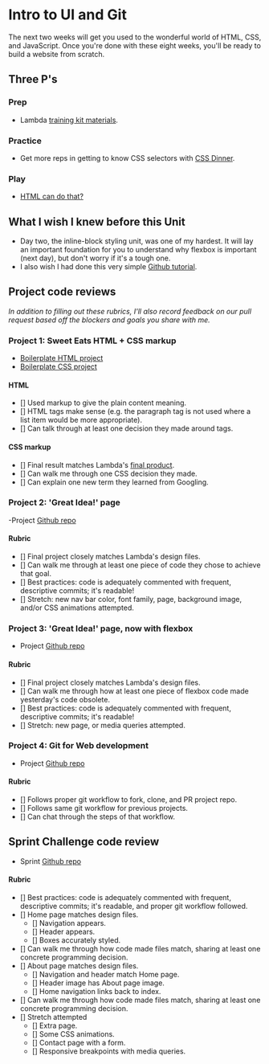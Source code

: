 # Intro to UI and Git  
The next two weeks will get you used to the wonderful world of HTML, CSS, and JavaScript. Once you're done with these eight weeks, you'll be ready to build a website from scratch. 

## Three P's
### Prep
- Lambda [training kit materials](https://learn.lambdaschool.com/fsw/sprint/recfwZvI7QhMa7xbG).

### Practice
- Get more reps in getting to know CSS selectors with [CSS Dinner](http://flukeout.github.io/).  

### Play 
- [HTML can do that?](https://dev.to/ananyaneogi/html-can-do-that-c0n)

## What I wish I knew before this Unit 
- Day two, the inline-block styling unit, was one of my hardest. It will lay an important foundation for you to understand why flexbox is important (next day), but don't worry if it's a tough one. 
- I also wish I had done this very simple [Github tutorial](https://guides.github.com/activities/hello-world/).

## Project code reviews 
_In addition to filling out these rubrics, I'll also record feedback on our pull request based off the blockers and goals you share with me._ 

### Project 1: Sweet Eats HTML + CSS markup 
- [Boilerplate HTML project](https://codepen.io/lambdaschool/pen/vaKejB)
- [Boilerplate CSS project](https://codepen.io/lambdaschool/pen/vaXWWG/?editors=0100)

#### HTML 
- [] Used markup to give the plain content meaning. 
- [] HTML tags make sense (e.g. the paragraph tag is not used where a list item would be more appropriate).
- [] Can talk through at least one decision they made around tags.

#### CSS markup 
- [] Final result matches Lambda's [final product](https://tk-assets.lambdaschool.com/44f6a520-b218-4ed1-910b-f4dc876cd1a6_sweet-eats-home-page.png).
- [] Can walk me through one CSS decision they made. 
- [] Can explain one new term they learned from Googling. 

### Project 2: 'Great Idea!' page
-Project [Github repo](https://github.com/LambdaSchool/User-Interface) 

#### Rubric 
- [] Final project closely matches Lambda's design files. 
- [] Can walk me through at least one piece of code they chose to achieve that goal. 
- [] Best practices: code is adequately commented with frequent, descriptive commits; it's readable!
- [] Stretch: new nav bar color, font family, page, background image, and/or CSS animations attempted. 

### Project 3: 'Great Idea!' page, now with flexbox 
- Project [Github repo](https://github.com/LambdaSchool/UI-III-Flexbox)

#### Rubric 
- [] Final project closely matches Lambda's design files. 
- [] Can walk me through how at least one piece of flexbox code made yesterday's code obsolete. 
- [] Best practices: code is adequately commented with frequent, descriptive commits; it's readable!
- [] Stretch: new page, or media queries attempted. 

### Project 4: Git for Web development 
- Project [Github repo](https://github.com/LambdaSchool/Git-for-Web-Development-Project)

#### Rubric 
- [] Follows proper git workflow to fork, clone, and PR project repo. 
- [] Follows same git workflow for previous projects. 
- [] Can chat through the steps of that workflow. 

## Sprint Challenge code review 
- Sprint [Github repo](https://github.com/LambdaSchool/Sprint-Challenge--User-Interface)

#### Rubric 
- [] Best practices: code is adequately commented with frequent, descriptive commits; it's readable, and proper git workflow followed. 
- [] Home page matches design files.
    - [] Navigation appears. 
    - [] Header appears. 
    - [] Boxes accurately styled. 
- [] Can walk me through how code made files match, sharing at least one concrete programming decision. 
- [] About page matches design files. 
    - [] Navigation and header match Home page. 
    - [] Header image has About page image. 
    - [] Home navigation links back to index. 
- [] Can walk me through how code made files match, sharing at least one concrete programming decision. 
- [] Stretch attempted
    - [] Extra page.
    - [] Some CSS animations. 
    - [] Contact page with a form. 
    - [] Responsive breakpoints with media queries. 
